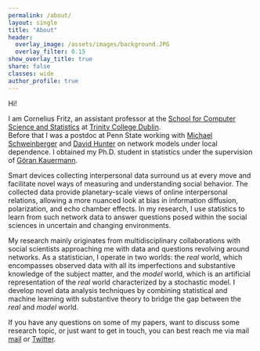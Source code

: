 ```yaml
---
permalink: /about/
layout: single
title: "About"
header:
  overlay_image: /assets/images/background.JPG
  overlay_filter: 0.15
show_overlay_title: true
share: false
classes: wide
author_profile: true  
---
```


Hi!

I am Cornelius Fritz, an assistant professor at the [School for Computer Science and Statistics](https://www.tcd.ie/scss/) at [Trinity College Dublin](https://www.tcd.ie/).  
Before that I was a postdoc at Penn State working with [Michael Schweinberger](https://science.psu.edu/stat/people/mus47) and [David Hunter](https://science.psu.edu/stat/people/drh20) on network models under local dependence. 
I obtained my Ph.D. student in statistics under the supervision of [Göran Kauermann](https://www.en.wisostat.statistik.uni-muenchen.de/personen/lehrstuhlinhaber/kauermann/index.html). 

Smart devices collecting interpersonal data surround us at every move and facilitate novel ways of measuring and understanding social behavior. The collected data provide planetary-scale views of online interpersonal relations, allowing a more nuanced look at bias in information diffusion, polarization, and echo chamber effects. In my research, I use statistics to learn from such network data to answer questions posed within the social sciences in uncertain and changing environments. <br>

My research mainly originates from multidisciplinary collaborations with social scientists approaching me with data and questions revolving around networks. As a statistician, I operate in two worlds: the *real* world, which encompasses observed data with all its imperfections and substantive knowledge of the subject matter, and the *model* world, which is an artificial representation of the *real* world characterized by a stochastic model. I develop novel data analysis techniques by combining statistical and machine learning with substantive theory to bridge the gap between the *real* and *model* world.

If you have any questions on some of my papers, want to discuss some research topic, or just want to get in touch, you can best reach me via mail [mail](mailto:cfritz@psu.edu) or [Twitter](https://twitter.com/cornelius_fritz).
